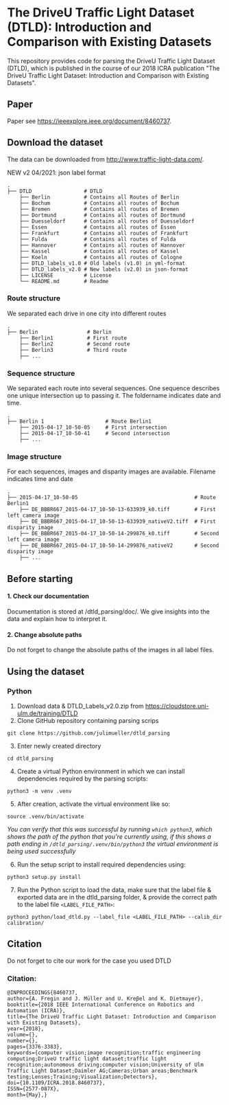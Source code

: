# The DriveU Traffic Light Dataset (DTLD): Introduction and Comparison with Existing Datasets
This repository provides code for parsing the DriveU Traffic Light Dataset (DTLD), which is published in the course of our 2018 ICRA publication "The DriveU Traffic Light Dataset: Introduction and Comparison with Existing Datasets".

## Paper
Paper see https://ieeexplore.ieee.org/document/8460737.
## Download the dataset

The data can be downloaded from http://www.traffic-light-data.com/.

NEW v2 04/2021: json label format

    .
    ├── DTLD                 # DTLD
        ├── Berlin           # Contains all Routes of Berlin
        ├── Bochum           # Contains all routes of Bochum
        ├── Bremen           # Contains all routes of Bremen
        ├── Dortmund         # Contains all routes of Dortmund
        ├── Duesseldorf      # Contains all routes of Duesseldorf
        ├── Essen            # Contains all routes of Essen
        ├── Frankfurt        # Contains all routes of Frankfurt
        ├── Fulda            # Contains all routes of Fulda
        ├── Hannover         # Contains all routes of Hannover
        ├── Kassel           # Contains all routes of Kassel
        ├── Koeln            # Contains all routes of Cologne
        ├── DTLD_labels_v1.0 # Old labels (v1.0) in yml-format
        ├── DTLD_labels_v2.0 # New labels (v2.0) in json-format
        ├── LICENSE          # License
        └── README.md        # Readme

### Route structure
We separated each drive in one city into different routes

    .
    ├── Berlin                # Berlin
        ├── Berlin1           # First route
        ├── Berlin2           # Second route
        ├── Berlin3           # Third route
        ├── ...
### Sequence structure
We separated each route into several sequences. One sequence describes one unique intersection up to passing it. The foldername indicates date and time.

    .
    ├── Berlin 1                    # Route Berlin1
        ├── 2015-04-17_10-50-05     # First intersection
        ├── 2015-04-17_10-50-41     # Second intersection
        ├── ...

### Image structure
For each sequences, images and disparity images are available. Filename indicates time and date

    .
    ├── 2015-04-17_10-50-05                                      # Route Berlin1
        ├── DE_BBBR667_2015-04-17_10-50-13-633939_k0.tiff        # First left camera image
        ├── DE_BBBR667_2015-04-17_10-50-13-633939_nativeV2.tiff  # First disparity image
        ├── DE_BBBR667_2015-04-17_10-50-14-299876_k0.tiff        # Second left camera image
        ├── DE_BBBR667_2015-04-17_10-50-14-299876_nativeV2       # Second disparity image
        ├── ...
## Before starting
#### 1. Check our documentation
Documentation is stored at /dtld_parsing/doc/. We give insights into the data and explain how to interpret it.
#### 2. Change absolute paths
Do not forget to change the absolute paths of the images in all label files.

## Using the dataset

### Python

1. Download data & DTLD_Labels_v2.0.zip from https://cloudstore.uni-ulm.de/training/DTLD
2. Clone GitHub repository containing parsing scrips

`git clone https://github.com/julimueller/dtld_parsing`

3. Enter newly created directory

`cd dtld_parsing`

4. Create a virtual Python environment in which we can install dependencies required by the parsing scripts:

`python3 -m venv .venv`

5. After creation, activate the virtual environment like so:

`source .venv/bin/activate`

*You can verify that this was successful by running `which python3`, which shows the path of the python that you're currently using, if this shows a path ending in `/dtld_parsing/.venv/bin/python3` the virtual environment is being used successfully*

6. Run the setup script to install required dependencies using:

`python3 setup.py install`

7. Run the Python script to load the data, make sure that the label file & exported data are in the dtld_parsing folder, & provide the correct path to the label file `<LABEL_FILE_PATH>`:

`python3 python/load_dtld.py --label_file <LABEL_FILE_PATH> --calib_dir calibration/`

## Citation
Do not forget to cite our work for the case you used DTLD
### Citation:
```
@INPROCEEDINGS{8460737,
author={A. Fregin and J. Müller and U. Kreβel and K. Dietmayer},
booktitle={2018 IEEE International Conference on Robotics and Automation (ICRA)},
title={The DriveU Traffic Light Dataset: Introduction and Comparison with Existing Datasets},
year={2018},
volume={},
number={},
pages={3376-3383},
keywords={computer vision;image recognition;traffic engineering computing;DriveU traffic light dataset;traffic light recognition;autonomous driving;computer vision;University of Ulm Traffic Light Dataset;Daimler AG;Cameras;Urban areas;Benchmark testing;Lenses;Training;Visualization;Detectors},
doi={10.1109/ICRA.2018.8460737},
ISSN={2577-087X},
month={May},}

```
